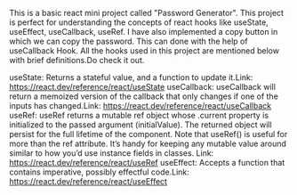 This is a basic react mini project called "Password Generator". This project is perfect for understanding the concepts of react hooks like useState, useEffect, useCallback, useRef.
I have also implemented a copy button in which we can copy the password. This can done with the help of useCallback Hook.
All the hooks used in this project are mentioned below with brief definitions.Do check it out.

useState: Returns a stateful value, and a function to update it.Link: https://react.dev/reference/react/useState
useCallback: useCallback will return a memoized version of the callback that only changes if one of the inputs has changed.Link: https://react.dev/reference/react/useCallback
useRef: useRef returns a mutable ref object whose .current property is initialized to the passed argument (initialValue). The returned object will persist for the full lifetime of the component.
Note that useRef() is useful for more than the ref attribute. It’s handy for keeping any mutable value around similar to how you’d use instance fields in classes. Link: https://react.dev/reference/react/useRef
useEffect: Accepts a function that contains imperative, possibly effectful code.Link: https://react.dev/reference/react/useEffect

